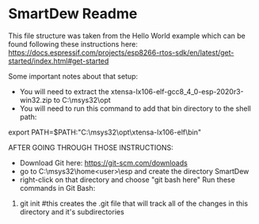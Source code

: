 # SmartDew Readme

This file structure was taken from the Hello World example which can be found following these instructions here: https://docs.espressif.com/projects/esp8266-rtos-sdk/en/latest/get-started/index.html#get-started

Some important notes about that setup:
 - You will need to extract the xtensa-lx106-elf-gcc8_4_0-esp-2020r3-win32.zip to C:\msys32\opt
 - You will need to run this command to add that bin directory to the shell path: 
 
 export PATH=$PATH:"C:\msys32\opt\xtensa-lx106-elf\bin"
 
 AFTER GOING THROUGH THOSE INSTRUCTIONS:
 - Download Git here: https://git-scm.com/downloads
 - go to C:\msys32\home\<user>\esp and create the directory SmartDew
 - right-click on that directory and choose "git bash here"
 Run these commands in Git Bash:
 1) git init 
    #this creates the .git file that will track all of the changes in this directory and it's subdirectories
 
